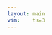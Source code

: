 ```yaml
---
layout: main
vim:    ts=3
---
```



<div style="min-width:1121px" id="contents">
	<div style="height:1000px"></div>
</div>


